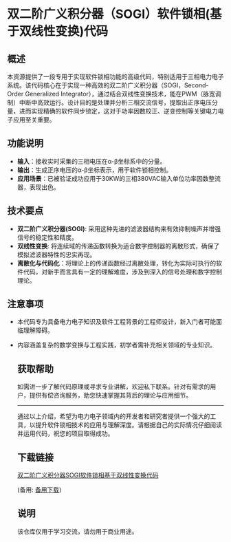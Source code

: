 # 双二阶广义积分器（SOGI）软件锁相(基于双线性变换)代码

## 概述

本资源提供了一段专用于实现软件锁相功能的高级代码，特别适用于三相电力电子系统。该代码核心在于实现一种高效的双二阶广义积分器（SOGI，Second-Order Generalized Integrator），通过结合双线性变换技术，能在PWM（脉宽调制）中断中高效运行。设计目的是处理并分析三相交流信号，提取出正序电压分量，进而实现精确的软件同步锁定，这对于功率因数校正、逆变控制等关键电力电子应用至关重要。

## 功能说明

- **输入**：接收实时采集的三相电压在α-β坐标系中的分量。
- **输出**：生成正序电压的α-β坐标表示，用于软件锁相控制。
- **应用场景**：已被验证成功应用于30KW的三相380VAC输入单位功率因数整流器，表现出色。

## 技术要点

- **双二阶广义积分器(SOGI)**: 采用这种先进的滤波器结构来有效抑制噪声并增强信号的稳定性和精度。
- **双线性变换**: 将连续域的传递函数转换为适合数字控制器的离散形式，确保了模拟滤波器特性的忠实再现。
- **离散化与代码化**：将理论上的传递函数经过离散处理，转化为实际可执行的软件代码，对新手而言具有一定的理解难度，涉及到深入的信号处理和数字控制理论。

## 注意事项

- 本代码专为具备电力电子知识及软件工程背景的工程师设计，新入门者可能面临理解障碍。
- 内容涵盖复杂的数学变换与工程实践，初学者需补充相关领域的专业知识。

  ## 获取帮助

  如需进一步了解代码原理或寻求专业讲解，欢迎私下联系。针对有需求的用户，提供有偿咨询服务，助您快速掌握其背后的理论与应用细节。

  ---

  通过以上介绍，希望为电力电子领域内的开发者和研究者提供一个强大的工具，以提升软件锁相技术的应用与理解深度。请根据自己的实际情况仔细阅读并运用代码，祝您的项目取得成功。

  ## 下载链接
  [双二阶广义积分器SOGI软件锁相基于双线性变换代码](https://pan.quark.cn/s/37da7e27c85b) 

  (备用: [备用下载](https://pan.baidu.com/s/1SaFgylPtstNh4ZUNROPnuA?pwd=1234))

  ## 说明

  该仓库仅用于学习交流，请勿用于商业用途。
